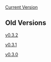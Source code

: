 [Current Version](https://unstoppabledomains.github.io/namicorn/v0.1.2/)

## Old Versions
[v0.3.2](https://unstoppabledomains.github.io/namicorn/v0.3.2/)

[v0.3.1](https://unstoppabledomains.github.io/namicorn/v0.3.1/)

[v0.3.0](https://unstoppabledomains.github.io/namicorn/v0.3.0/)
